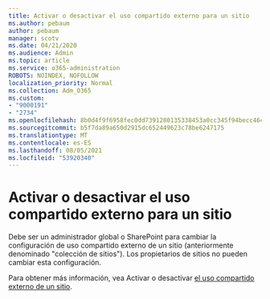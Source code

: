 ```yaml
---
title: Activar o desactivar el uso compartido externo para un sitio
ms.author: pebaum
author: pebaum
manager: scotv
ms.date: 04/21/2020
ms.audience: Admin
ms.topic: article
ms.service: o365-administration
ROBOTS: NOINDEX, NOFOLLOW
localization_priority: Normal
ms.collection: Adm_O365
ms.custom:
- "9000191"
- "2734"
ms.openlocfilehash: 8b0d4f9f6958fec0dd7391280135338453a0cc345f94becc46ca7fae89cfd86f
ms.sourcegitcommit: b5f7da89a650d2915dc652449623c78be6247175
ms.translationtype: MT
ms.contentlocale: es-ES
ms.lasthandoff: 08/05/2021
ms.locfileid: "53920340"
---
```

# <a name="turn-external-sharing-on-or-off-for-a-site"></a>Activar o desactivar el uso compartido externo para un sitio

Debe ser un administrador global o SharePoint para cambiar la configuración de uso compartido externo de un sitio (anteriormente denominado "colección de sitios"). Los propietarios de sitios no pueden cambiar esta configuración. 

Para obtener más información, vea Activar o desactivar [el uso compartido externo de un sitio](https://docs.microsoft.com/sharepoint/change-external-sharing-site).
